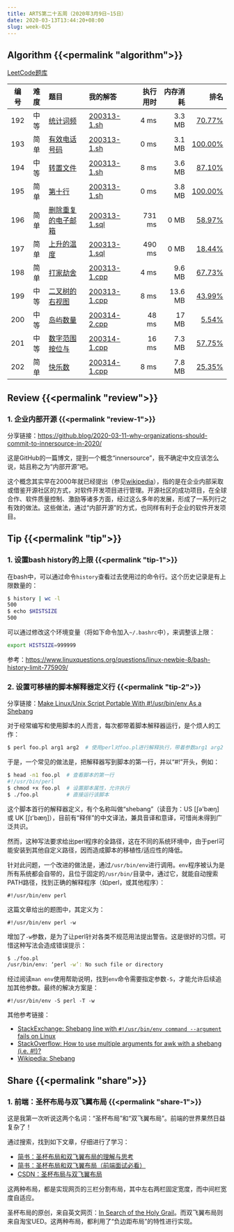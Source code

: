 ```yaml
---
title: ARTS第二十五周（2020年3月9日~15日）
date: 2020-03-13T13:44:20+08:00
slug: week-025
---
```


## Algorithm {{<permalink "algorithm">}}

[LeetCode题库](https://leetcode-cn.com/problemset/all/)

| 编号 | 难度 | 题目 | 我的解答 | 执行用时 | 内存消耗 | 排名 |
|:----:|:----:|:-----|:---------|---------:|---------:|-----:|
| 192 | 中等 | [统计词频](https://leetcode-cn.com/problems/word-frequency/) | [200313-1.sh](https://github.com/yanlinlin82/leetcode/blob/master/00192_word-frequency/200313-1.sh) | 4 ms | 3.3 MB | [70.77%](https://leetcode-cn.com/submissions/detail/53362288/) |
| 193 | 简单 | [有效电话号码](https://leetcode-cn.com/problems/valid-phone-numbers/) | [200313-1.sh](https://github.com/yanlinlin82/leetcode/blob/master/00193_valid-phone-numbers/200313-1.sh) | 0 ms | 3.1 MB | [100.00%](https://leetcode-cn.com/submissions/detail/53363242/) |
| 194 | 中等 | [转置文件](https://leetcode-cn.com/problems/transpose-file/) | [200313-1.sh](https://github.com/yanlinlin82/leetcode/blob/master/00194_transpose-file/200313-1.sh) | 8 ms | 3.6 MB | [87.10%](https://leetcode-cn.com/submissions/detail/53364598/) |
| 195 | 简单 | [第十行](https://leetcode-cn.com/problems/tenth-line/) | [200313-1.sh](https://github.com/yanlinlin82/leetcode/blob/master/00195_tenth-line/200313-1.sh) | 0 ms | 3.8 MB | [100.00%](https://leetcode-cn.com/submissions/detail/53365205/) |
| 196 | 简单 | [删除重复的电子邮箱](https://leetcode-cn.com/problems/delete-duplicate-emails/) | [200313-1.sql](https://github.com/yanlinlin82/leetcode/blob/master/00196_delete-duplicate-emails/200313-1.sql) | 731 ms | 0 MB | [58.97%](https://leetcode-cn.com/submissions/detail/53369717/) |
| 197 | 简单 | [上升的温度](https://leetcode-cn.com/problems/rising-temperature/) | [200313-1.sql](https://github.com/yanlinlin82/leetcode/blob/master/00197_rising-temperature/200313-1.sql) | 490 ms | 0 MB | [18.44%](https://leetcode-cn.com/submissions/detail/53371419/) |
| 198 | 简单 | [打家劫舍](https://leetcode-cn.com/problems/house-robber/) | [200313-1.cpp](https://github.com/yanlinlin82/leetcode/blob/master/00198_house-robber/200313-1.cpp) | 4 ms | 9.6 MB | [67.73%](https://leetcode-cn.com/submissions/detail/53374072/) |
| 199 | 中等 | [二叉树的右视图](https://leetcode-cn.com/problems/binary-tree-right-side-view/) | [200313-1.cpp](https://github.com/yanlinlin82/leetcode/blob/master/00199_binary-tree-right-side-view/200313-1.cpp) | 8 ms | 13.6 MB | [43.99%](https://leetcode-cn.com/submissions/detail/53376164/) |
| 200 | 中等 | [岛屿数量](https://leetcode-cn.com/problems/number-of-islands/) | [200314-2.cpp](https://github.com/yanlinlin82/leetcode/blob/master/00200_number-of-islands/200314-2.cpp) | 48 ms | 17 MB | [5.54%](https://leetcode-cn.com/submissions/detail/53677799/) |
| 201 | 中等 | [数字范围按位与](https://leetcode-cn.com/problems/bitwise-and-of-numbers-range/) | [200314-1.cpp](https://github.com/yanlinlin82/leetcode/blob/master/00201_bitwise-and-of-numbers-range/200314-1.cpp) | 16 ms | 7.3 MB | [57.75%](https://leetcode-cn.com/submissions/detail/53685450/) |
| 202 | 简单 | [快乐数](https://leetcode-cn.com/problems/happy-number/) | [200314-1.cpp](https://github.com/yanlinlin82/leetcode/blob/master/00202_happy-number/200314-1.cpp) | 8 ms | 7.8 MB | [25.35%](https://leetcode-cn.com/submissions/detail/53689093/) |

## Review {{<permalink "review">}}

### 1. 企业内部开源 {{<permalink "review-1">}}

分享链接：<https://github.blog/2020-03-11-why-organizations-should-commit-to-innersource-in-2020/>

这是GitHub的一篇博文，提到一个概念“innersource”，我不确定中文应该怎么说，姑且称之为“内部开源”吧。

这个概念其实早在2000年就已经提出（参见[wikipedia](https://en.wikipedia.org/wiki/Inner_source)），指的是在企业内部采取或借鉴开源社区的方式，对软件开发项目进行管理。开源社区的成功项目，在全球合作、软件质量控制、激励等诸多方面，经过这么多年的发展，形成了一系列行之有效的做法。这些做法，通过“内部开源”的方式，也同样有利于企业的软件开发项目。

## Tip {{<permalink "tip">}}

### 1. 设置bash history的上限 {{<permalink "tip-1">}}

在bash中，可以通过命令`history`查看过去使用过的命令行。这个历史记录是有上限数量的：

```sh
$ history | wc -l
500
$ echo $HISTSIZE
500
```

可以通过修改这个环境变量（将如下命令加入`~/.bashrc`中），来调整该上限：

```sh
export HISTSIZE=999999
```

参考：<https://www.linuxquestions.org/questions/linux-newbie-8/bash-history-limit-775909/>

### 2. 设置可移植的脚本解释器定义行 {{<permalink "tip-2">}}

分享链接：[Make Linux/Unix Script Portable With #!/usr/bin/env As a Shebang](https://www.cyberciti.biz/tips/finding-bash-perl-python-portably-using-env.html)

对于经常编写和使用脚本的人而言，每次都带着脚本解释器运行，是个烦人的工作：

```sh
$ perl foo.pl arg1 arg2  # 使用perl对foo.pl进行解释执行，带着参数arg1 arg2
```

于是，一个常见的做法是，把解释器写到脚本的第一行，并以“#!”开头，例如：

```sh
$ head -n1 foo.pl  # 查看脚本的第一行
#!/usr/bin/perl
$ chmod +x foo.pl  # 设置脚本属性，允许执行
$ ./foo.pl         # 直接运行该脚本
```

这个脚本首行的解释器定义，有个名称叫做“shebang”（读音为：US [ʃə'bæŋ] 或 UK [ʃɪ'bæŋ]），目前有“释伴”的中文译法，兼具音译和意译，可惜尚未得到广泛共识。

然而，这种写法要求给出perl程序的全路径，这在不同的系统环境中，由于perl可能安装到其他自定义路径，因而造成脚本的移植性/适应性的降低。

针对此问题，一个改进的做法是，通过`/usr/bin/env`进行调用。`env`程序被认为是所有系统都会自带的，且位于固定的`/usr/bin/`目录中，通过它，就能自动搜索PATH路径，找到正确的解释程序（如perl，或其他程序）：

```
#!/usr/bin/env perl
```

这篇文章给出的题图中，其定义为：

```
#!/usr/bin/env perl -w
```

增加了`-w`参数，是为了让perl针对各类不规范用法提出警告。这是很好的习惯。可惜这种写法会造成错误提示：

```sh
$ ./foo.pl
/usr/bin/env: ‘perl -w’: No such file or directory
```

经过阅读`man env`使用帮助说明，找到`env`命令需要指定参数`-S`，才能允许后续追加其他参数。最终的解决方案是：

```
#!/usr/bin/env -S perl -T -w
```

其他参考链接：

* [StackExchange: Shebang line with `#!/usr/bin/env command --argument` fails on Linux](https://unix.stackexchange.com/questions/63979/shebang-line-with-usr-bin-env-command-argument-fails-on-linux)
* [StackOverflow: How to use multiple arguments for awk with a shebang (i.e. #!)?](https://stackoverflow.com/questions/4303128/how-to-use-multiple-arguments-for-awk-with-a-shebang-i-e)
* [Wikipedia: Shebang](https://zh.wikipedia.org/wiki/Shebang)

## Share {{<permalink "share">}}

### 1. 前端：圣杯布局与双飞翼布局 {{<permalink "share-1">}}

这是我第一次听说这两个名词：“圣杯布局”和“双飞翼布局”。前端的世界果然日益复杂了！

通过搜索，找到如下文章，仔细进行了学习：

* [简书：圣杯布局和双飞翼布局的理解与思考](https://www.jianshu.com/p/81ef7e7094e8)
* [简书：圣杯布局和双飞翼布局（前端面试必看）](https://www.jianshu.com/p/f9bcddb0e8b4)
* [CSDN：圣杯布局与双飞翼布局](https://blog.csdn.net/infotw/article/details/99643165)

这两种布局，都是实现网页的三栏分割布局，其中左右两栏固定宽度，而中间栏宽度自适应。

圣杯布局的原创，来自英文网页：[In Search of the Holy Grail](https://alistapart.com/article/holygrail/)。而双飞翼布局则来自淘宝UED。这两种布局，都利用了“负边距布局”的特性进行实现。
